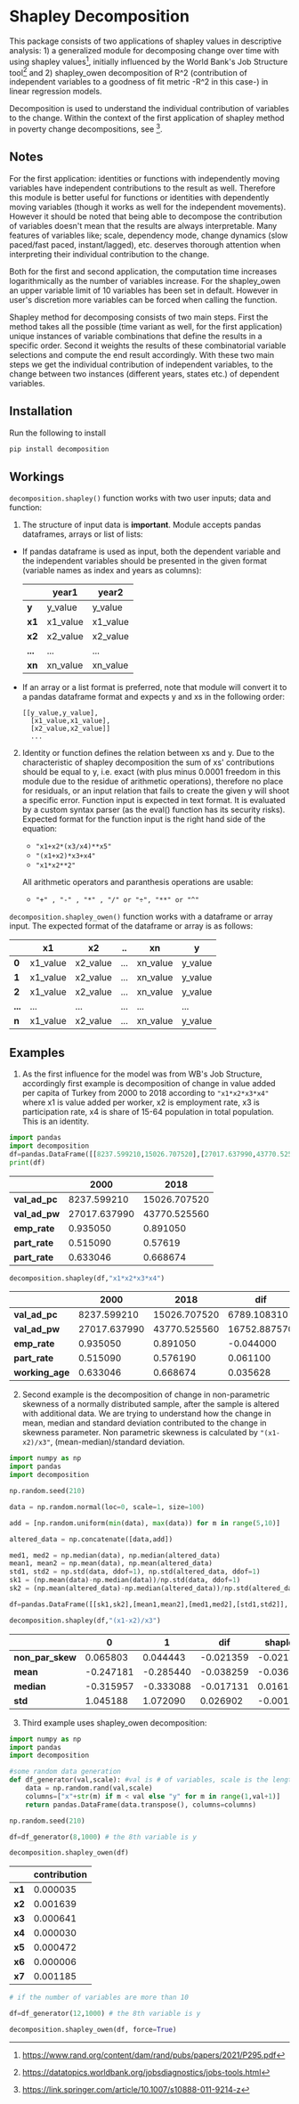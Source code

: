 # Shapley Decomposition

This package consists of two applications of shapley values in descriptive analysis: 1) a generalized module for decomposing change over time with using shapley values[^1], initially influenced by the World Bank's Job Structure tool[^2] and 2) shapley_owen decomposition of R^2 (contribution of independent variables to a goodness of fit metric -R^2 in this case-) in linear regression models.

Decomposition is used to understand the individual contribution of variables to the change. Within the context of the first application of shapley method in poverty change decompositions, see [^3].

## Notes

For the first application: identities or functions with independently moving variables have independent contributions to the result as well. Therefore this module is better useful for functions or identities with dependently moving variables (though it works as well for the independent movements). However it should be noted that being able to decompose the contribution of variables doesn't mean that the results are always interpretable. Many features of variables like; scale, dependency mode, change dynamics (slow paced/fast paced, instant/lagged), etc. deserves thorough attention when interpreting their individual contribution to the change.   

Both for the first and second application, the computation time increases logarithmically as the number of variables increase. For the shapley_owen an upper variable limit of 10 variables has been set in default. However in user's discretion more variables can be forced when calling the function.

Shapley method for decomposing consists of two main steps. First the method takes all the possible (time variant as well, for the first application) unique instances of variable combinations that define the results in a specific order. Second it weights the results of these combinatorial variable selections and compute the end result accordingly. With these two main steps we get the individual contribution of independent variables, to the change between two instances (different years, states etc.) of dependent variables.

## Installation

Run the following to install

```python
pip install decomposition
```

## Workings

`decomposition.shapley()` function works with two user inputs; data and function:

1. The structure of input data is **important**. Module accepts pandas dataframes, arrays or list of lists:
  * If pandas dataframe is used as input, both the dependent variable and the independent variables should be presented in the given format (variable names as index and years as columns):

    |  | year1 | year2 |
    | --- | ----------- | ----|
    | **y** | y_value | y_value |
    | **x1** | x1_value | x1_value |
    | **x2** | x2_value | x2_value |
    | **...** | ... | ... |
    | **xn** | xn_value | xn_value |

  * If an array or a list format is preferred, note that module will convert it to a pandas dataframe format and expects y and xs in the following order:
    ```
    [[y_value,y_value],
      [x1_value,x1_value],
      [x2_value,x2_value]]
      ...
    ```
2. Identity or function defines the relation between xs and y. Due to the characteristic of shapley decomposition the sum of xs' contributions should be equal to y, i.e. exact (with plus minus 0.0001 freedom in this module due to the residue of arithmetic operations), therefore no place for residuals, or an input relation that fails to create the given y will shoot a specific error. Function input is expected in text format. It is evaluated by a custom syntax parser (as the eval() function has its security risks). Expected format for the function input is the right hand side of the equation:

    * `"x1+x2*(x3/x4)**x5"`
    * `"(x1+x2)*x3+x4"`
    * `"x1*x2**2"`

    All arithmetic operators and paranthesis operations are usable:
    * `"+" , "-" , "*" , "/" or "÷", "**" or "^"`

`decomposition.shapley_owen()` function works with a dataframe or array input. The expected format of the dataframe or array is as follows:

  |  | x1 | x2 | .. | xn | y |  
  | --- | ----------- | ----| -- | -- | -- |
  | **0** | x1_value | x2_value | ... | xn_value | y_value |
  | **1** | x1_value | x2_value | ... | xn_value | y_value |
  | **2** | x1_value | x2_value | ... | xn_value | y_value |
  | **...** | ... | ... | ... | ... | ... |
  | **n** | x1_value | x2_value | ... | xn_value | y_value |

## Examples

1. As the first influence for the model was from WB's Job Structure, accordingly first example is decomposition of change in value added per capita of Turkey from 2000 to 2018 according to `"x1*x2*x3*x4"` where x1 is value added per worker, x2 is employment rate, x3 is participation rate, x4 is share of 15-64 population in total population. This is an identity.

  ```python
  import pandas
  import decomposition
  df=pandas.DataFrame([[8237.599210,15026.707520],[27017.637990,43770.525560],[0.935050,0.891050],[0.515090,0.57619],[0.633046,0.668674]],index=["val_ad_pc","val_ad_pw","emp_rate","part_rate","working_age"], columns=[2000,2018])
  print(df)
  ```
  |  | 2000 | 2018 |
  | --- | ----------- | ----|
  | **val_ad_pc** | 8237.599210 | 15026.707520 |
  | **val_ad_pw** | 27017.637990 | 43770.525560 |
  | **emp_rate** | 0.935050 | 0.891050 |
  | **part_rate** | 0.515090 | 0.57619 |
  | **part_rate** | 0.633046 | 0.668674 |

  ```python
  decomposition.shapley(df,"x1*x2*x3*x4")
  ```
  |  | 2000 | 2018 | dif | shapley | contribution |
  | --- | --- | --- | --- | --- | --- |
  | **val_ad_pc** |	8237.599210 |	15026.707520 |	6789.108310 |	6789.108310 |	1.000000 |
  | **val_ad_pw** |	27017.637990 | 43770.525560 |	16752.887570 | 5431.365538 | 0.800012 |
  | **emp_rate** | 0.935050 |	0.891050 | -0.044000 | -556.985657 | -0.082041 |
  | **part_rate** |	0.515090 | 0.576190 | 0.061100 | 1285.200011 | 0.189303 |
  | **working_age** |	0.633046 | 0.668674 |	0.035628 | 629.528410 |	0.092726 |

2. Second example is the decomposition of change in non-parametric skewness of a normally distributed sample, after the sample is altered with additional data. We are trying to understand how the change in mean, median and standard deviation contributed to the change in skewness parameter. Non parametric skewness is calculated by `"(x1-x2)/x3"`, (mean-median)/standard deviation.

  ```python
  import numpy as np
  import pandas
  import decomposition

  np.random.seed(210)

  data = np.random.normal(loc=0, scale=1, size=100)

  add = [np.random.uniform(min(data), max(data)) for m in range(5,10)]

  altered_data = np.concatenate([data,add])

  med1, med2 = np.median(data), np.median(altered_data)
  mean1, mean2 = np.mean(data), np.mean(altered_data)
  std1, std2 = np.std(data, ddof=1), np.std(altered_data, ddof=1)
  sk1 = (np.mean(data)-np.median(data))/np.std(data, ddof=1)
  sk2 = (np.mean(altered_data)-np.median(altered_data))/np.std(altered_data, ddof=1)

  df=pandas.DataFrame([[sk1,sk2],[mean1,mean2],[med1,med2],[std1,std2]], columns=["0","1"], index=["non_par_skew","mean","median","std"])

  decomposition.shapley(df,"(x1-x2)/x3")
  ```
  |  | 0 | 1 | dif | shapley | contribution |
  | --- | --- | --- | --- | --- | --- |
  | **non_par_skew** |	0.065803 |	0.044443 |	-0.021359 |	-0.021359 |	1.000000 |
  | **mean** |	-0.247181 | -0.285440 	 |	-0.038259 | -0.036146 | 1.692288 |
  | **median** | -0.315957 |	-0.333088 | -0.017131 | 0.016184 | -0.757719 |
  | **std** |	1.045188 | 1.072090 | 0.026902 | -0.001398 | 0.065432 |

3. Third example uses shapley_owen decomposition:

  ```python
  import numpy as np
  import pandas
  import decomposition

  #some random data generation
  def df_generator(val,scale): #val is # of variables, scale is the length of variables
      data = np.random.rand(val,scale)
      columns=["x"+str(m) if m < val else "y" for m in range(1,val+1)]
      return pandas.DataFrame(data.transpose(), columns=columns)

  np.random.seed(210)

  df=df_generator(8,1000) # the 8th variable is y

  decomposition.shapley_owen(df)
  ```

  | | contribution |
  | --- | --- |
  | **x1** |	0.000035 |
  | **x2** |	0.001639 |
  | **x3** |	0.000641 |
  | **x4** |	0.000030 |
  | **x5** |	0.000472 |
  | **x6** |	0.000006 |
  | **x7** |	0.001185 |

  ```python
  # if the number of variables are more than 10

  df=df_generator(12,1000) # the 8th variable is y

  decomposition.shapley_owen(df, force=True)
  ```


[^1]: https://www.rand.org/content/dam/rand/pubs/papers/2021/P295.pdf
[^2]: https://datatopics.worldbank.org/jobsdiagnostics/jobs-tools.html
[^3]: https://link.springer.com/article/10.1007/s10888-011-9214-z
